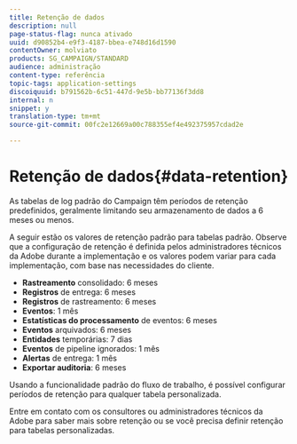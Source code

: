```yaml
---
title: Retenção de dados
description: null
page-status-flag: nunca ativado
uuid: d90852b4-e9f3-4187-bbea-e748d16d1590
contentOwner: molviato
products: SG_CAMPAIGN/STANDARD
audience: administração
content-type: referência
topic-tags: application-settings
discoiquuid: b791562b-6c51-447d-9e5b-bb77136f3dd8
internal: n
snippet: y
translation-type: tm+mt
source-git-commit: 00fc2e12669a00c788355ef4e492375957cdad2e

---
```



# Retenção de dados{#data-retention}

As tabelas de log padrão do Campaign têm períodos de retenção predefinidos, geralmente limitando seu armazenamento de dados a 6 meses ou menos.

A seguir estão os valores de retenção padrão para tabelas padrão. Observe que a configuração de retenção é definida pelos administradores técnicos da Adobe durante a implementação e os valores podem variar para cada implementação, com base nas necessidades do cliente.

* **Rastreamento** consolidado: 6 meses
* **Registros** de entrega: 6 meses
* **Registros** de rastreamento: 6 meses
* **Eventos**: 1 mês
* **Estatísticas do processamento** de eventos: 6 meses
* **Eventos** arquivados: 6 meses
* **Entidades** temporárias: 7 dias
* **Eventos** de pipeline ignorados: 1 mês
* **Alertas** de entrega: 1 mês
* **Exportar auditoria**: 6 meses

Usando a funcionalidade padrão do fluxo de trabalho, é possível configurar períodos de retenção para qualquer tabela personalizada.

Entre em contato com os consultores ou administradores técnicos da Adobe para saber mais sobre retenção ou se você precisa definir retenção para tabelas personalizadas.
